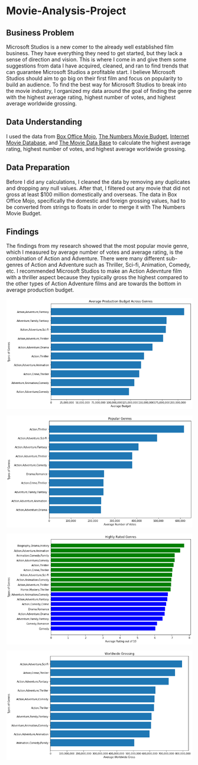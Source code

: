 # Movie-Analysis-Project 


## Business Problem 

Microsoft Studios is a new comer to the already well established film business. They have everything they need to get started, but they lack a sense of direction and vision. This is where I come in and give them some suggestions from data I have acquired, cleaned, and ran to find trends that can guarantee Microsoft Studios a profitable start. I believe Microsoft Studios should aim to go big on their first film and focus on popularity to build an audience. To find the best way for Microsoft Studios to break into the movie industry, I organized my data around the goal of finding the genre with the highest average rating, highest number of votes, and highest average worldwide grossing. 

## Data Understanding

I used the data from [Box Office Mojo](https://www.boxofficemojo.com/), [The Numbers Movie Budget](https://www.the-numbers.com/), [Internet Movie Database](https://www.imdb.com/), and [The Movie Data Base](https://www.themoviedb.org/?language=en-US) to calculate the highest average rating, highest number of votes, and highest average worldwide grossing. 

## Data Preparation

Before I did any calculations, I cleaned the data by removing any duplicates and dropping any null values. After that, I filtered out any movie that did not gross at least $100 million domestically and overseas. The data in Box Office Mojo, specifically the domestic and foreign grossing values, had to be converted from strings to floats in order to merge it with The Numbers Movie Budget. 

## Findings

The findings from my research showed that the most popular movie genre, which I measured by average number of votes and average rating, is the combination of Action and Adventure. There were many different sub-genres of Action and Adventure such as Thriller, Sci-fi, Animation, Comedy, etc. I recommended Microsoft Studios to make an Action Adevnture film with a thriller aspect because they typically gross the highest compared to the other types of Action Adventure films and are towards the bottom in average production budget. 

![This is the average budget per genre.](images/averagebudget.png) 

![This chart shows the number of votes ordered from most to least.](images/numvotes.png)

![These are the average ratings of genres ordered from highest to lowest](images/ratedgenrescolorcoded.png)

![These are the average worldwide grossing per genre](images/worldwidegross.png)